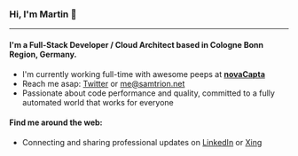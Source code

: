 ### Hi, I'm Martin 👋
---

#### I'm a Full-Stack Developer / Cloud Architect based in Cologne Bonn Region, Germany.

- I'm currently working full-time with awesome peeps at **[novaCapta](https://www.novacapta.de/)**
- Reach me asap: <a href="https://twitter.com/samtrion/">Twitter</a> or me@samtrion.net
- Passionate about code performance and quality, committed to a fully automated world that works for everyone

#### Find me around the web:
- Connecting and sharing professional updates on <a href="https://www.linkedin.com/in/martin-stuehmer/">LinkedIn</a> or <a href="https://www.xing.com/profile/Martin_Stuehmer">Xing</a>
<!--
- Updating my personal website with examples of my work on <a href="https://samtrion.net">samtrion.net</a>

![Stats](https://github-readme-stats.vercel.app/api?username=samtrion&show_icons=true&count_private=true)
-->
